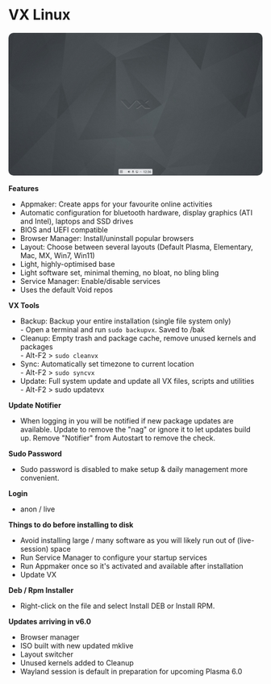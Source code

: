 # VX Linux
<img src="https://github.com/VX-Linux/main/blob/main/preview.jpg" style="width:960px;border-radius:10px!important;">

**Features**
- Appmaker: Create apps for your favourite online activities
- Automatic configuration for bluetooth hardware, display graphics (ATI and Intel), laptops and SSD drives
- BIOS and UEFI compatible
- Browser Manager: Install/uninstall popular browsers
- Layout: Choose between several layouts (Default Plasma, Elementary, Mac, MX, Win7, Win11)
- Light, highly-optimised base
- Light software set, minimal theming, no bloat, no bling bling
- Service Manager: Enable/disable services
- Uses the default Void repos

**VX Tools**
- Backup: Backup your entire installation (single file system only)<br>- Open a terminal and run <code>sudo backupvx</code>. Saved to /bak
- Cleanup: Empty trash and package cache, remove unused kernels and packages<br>- Alt-F2 > <code>sudo cleanvx</code>
- Sync: Automatically set timezone to current location<br>- Alt-F2 > <code>sudo syncvx</code>
- Update: Full system update and update all VX files, scripts and utilities<br>- Alt-F2 > sudo updatevx

**Update Notifier**
- When logging in you will be notified if new package updates are available. Update to remove the "nag" or ignore it to let updates build up. Remove "Notifier" from Autostart to remove the check.

**Sudo Password**
- Sudo password is disabled to make setup & daily management more convenient. 

**Login**
- anon / live

**Things to do before installing to disk**
- Avoid installing large / many software as you will likely run out of (live-session) space
- Run Service Manager to configure your startup services
- Run Appmaker once so it's activated and available after installation
- Update VX

**Deb / Rpm Installer**
- Right-click on the file and select Install DEB or Install RPM.

**Updates arriving in v6.0**
- Browser manager
- ISO built with new updated mklive
- Layout switcher
- Unused kernels added to Cleanup
- Wayland session is default in preparation for upcoming Plasma 6.0
